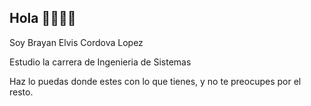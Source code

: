 ## Hola 👋😵‍💫😏
Soy Brayan Elvis Cordova Lopez 

Estudio la carrera de Ingenieria de Sistemas 

Haz lo puedas donde estes con lo que tienes, y no te preocupes por el resto.
<!--
**BrayanCL10/BrayanCL10** is a ✨ _special_ ✨ repository because its `README.md` (this file) appears on your GitHub profile.

Here are some ideas to get you started:

##🔭 I’m currently working on .
- 🌱 I’m currently learning ...
- 👯 I’m looking to collaborate on ...
- 🤔 I’m looking for help with ...
- 💬 Ask me about ...
- 📫 How to reach me: ...
- 😄 Pronouns: ...
- ⚡ Fun fact: ...
-->
